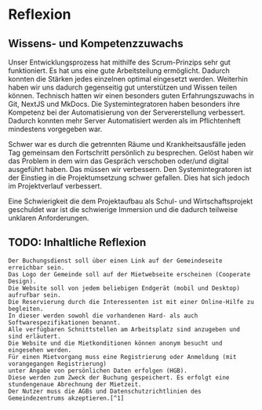 # Reflexion

## Wissens- und Kompetenzzuwachs
Unser Entwicklungsprozess hat mithilfe des Scrum-Prinzips sehr gut funktioniert. Es hat uns eine gute Arbeitsteilung ermöglicht. Dadurch konnten die Stärken jedes einzelnen optimal eingesetzt werden. Weiterhin haben wir uns dadurch gegenseitig gut unterstützen und Wissen teilen können. 
Technisch hatten wir einen besonders guten Erfahrungszuwachs in Git, NextJS und MkDocs.
Die Systemintegratoren haben besonders ihre Kompetenz bei der Automatisierung von der Servererstellung verbessert. 
Dadurch konnten mehr Server Automatisiert werden als im Pflichtenheft mindestens vorgegeben war.

Schwer war es durch die getrennten Räume und Krankheitsausfälle jeden Tag gemeinsam den Fortschritt persönlich zu besprechen.
Gelöst haben wir das Problem in dem wirn das Gespräch verschoben oder/und digital ausgeführt haben.
Das müssen wir verbessern.
Den Systemintegratoren ist der Einstieg in die Projektumsetzung schwer gefallen. Dies hat sich jedoch im Projektverlauf verbessert.

Eine Schwierigkeit die dem Projektaufbau als Schul- und Wirtschaftsprojekt geschuldet war ist die schwierige Immersion und die dadurch teilweise unklaren Anforderungen.

## TODO: Inhaltliche Reflexion

    Der Buchungsdienst soll über einen Link auf der Gemeindeseite erreichbar sein. 
    Das Logo der Gemeinde soll auf der Mietwebseite erscheinen (Cooperate Design). 
    Die Website soll von jedem beliebigen Endgerät (mobil und Desktop) aufrufbar sein.
    Die Reservierung durch die Interessenten ist mit einer Online-Hilfe zu begleiten. 
    In dieser werden sowohl die vorhandenen Hard- als auch Softwarespezifikationen benannt. 
    Alle verfügbaren Schnittstellen am Arbeitsplatz sind anzugeben und sind erläutert. 
    Die Website und die Mietkonditionen können anonym besucht und eingesehen werden. 
    Für einen Mietvorgang muss eine Registrierung oder Anmeldung (mit vorangegangen Registrierung) 
    unter Angabe von persönlichen Daten erfolgen (HGB). 
    Diese werden zum Zweck der Buchung gespeichert. Es erfolgt eine stundengenaue Abrechnung der Mietzeit. 
    Der Nutzer muss die AGBs und Datenschutzrichtlinien des Gemeindezentrums akzeptieren.[^1]

[^1]: 6.2.6.5. Anforderung Website (Pflichtenheft)
